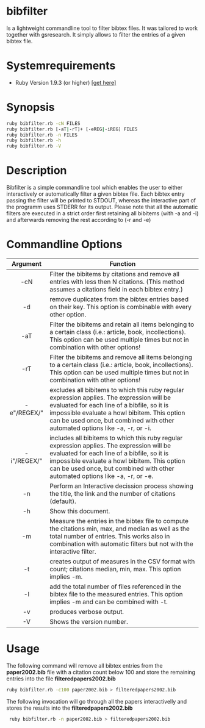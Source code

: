 bibfilter
=========

Is a lightweight commandline tool to filter bibtex files. It was tailored to work together with gsresearch. 
It simply allows to filter the entries of a given bibtex file.

Systemrequirements
==================

* Ruby Version 1.9.3 (or higher) [\[get here\]](https://www.ruby-lang.org/de/downloads/)

Synopsis
========

```bash
ruby bibfilter.rb -cN FILES
ruby bibfilter.rb [-aT|-rT]+ [-eREG|-iREG] FILES
ruby bibfilter.rb -n FILES
ruby bibfilter.rb -h
ruby bibfilter.rb -V
```

Description
===========

 Bibfilter is a simple commandline tool which enables the user to
 either interactively or automatically filter a given bibtex file.
 Each bibtex entry passing the filter will be printed to STDOUT,
 whereas the interactive part of the programm uses STDERR for its output.
 Please note that all the automatic filters are executed in a strict 
 order first retaining all bibitems (with -a and -i) and afterwards 
 removing the rest according to (-r and -e)

Commandline Options
===================

 Argument     | Function
:------------:|-------------------------------------------------------------------
 -cN          | Filter the bibitems by citations and remove all entries with less then N citations. (This method assumes a citations field in each bibtex entry.)
 -d           | remove duplicates from the bibtex entries based on their key. This option is combinable with every other option.
 -aT          |Filter the bibitems and retain all items belonging to a certain class (i.e.: article, book, incollections). This option can be used multiple times but not in combination with other options! 
 -rT          |Filter the bibitems and remove all items belonging to a certain class (i.e.: article, book, incollections). This option can be used multiple times but not in combination with other options!
 -e"/REGEX/"  |excludes all bibitems to which this ruby regular expression applies. The expression will be evaluated for each line of a bibfile, so it is impossible evaluate a howl bibitem. This option can be used once, but combined with other automated options like -a, -r, or -i.
 -i"/REGEX/"  |includes all bibitems to which this ruby regular expression applies. The expression will be evaluated for each line of a bibfile, so it is impossible evaluate a howl bibitem. This option can be used once, but combined with other automated options like -a, -r, or -e.
 -n           |Perform an Interactive decission process showing the title, the link and the number of citations (default).
 -h           |Show this document.
 -m           |Measure the entries in the bibtex file to compute the citations min, max, and median as well as the total number of entries. This works also in combination with automatic filters but not with the interactive filter.
 -t           |creates output of measures in the CSV format with count; citations median, min, max. This option implies -m.
 -l           |add the total number of files referenced in the bibtex file to the measured entries. This option implies -m and can be combined with -t.
 -v           |produces verbose output.
 -V           |Shows the version number.

Usage
=====
The following command will remove all bibtex entries from the **paper2002.bib** file with a citation count below 100 and store the remaining entries into the file **filteredpapers2002.bib**

```bash
ruby bibfilter.rb -c100 paper2002.bib > filteredpapers2002.bib
```

The following invocation will go through all the papers interactivelly and stores the results into the **filteredpapers2002.bib**
```bash
 ruby bibfilter.rb -n paper2002.bib > filteredpapers2002.bib
```
